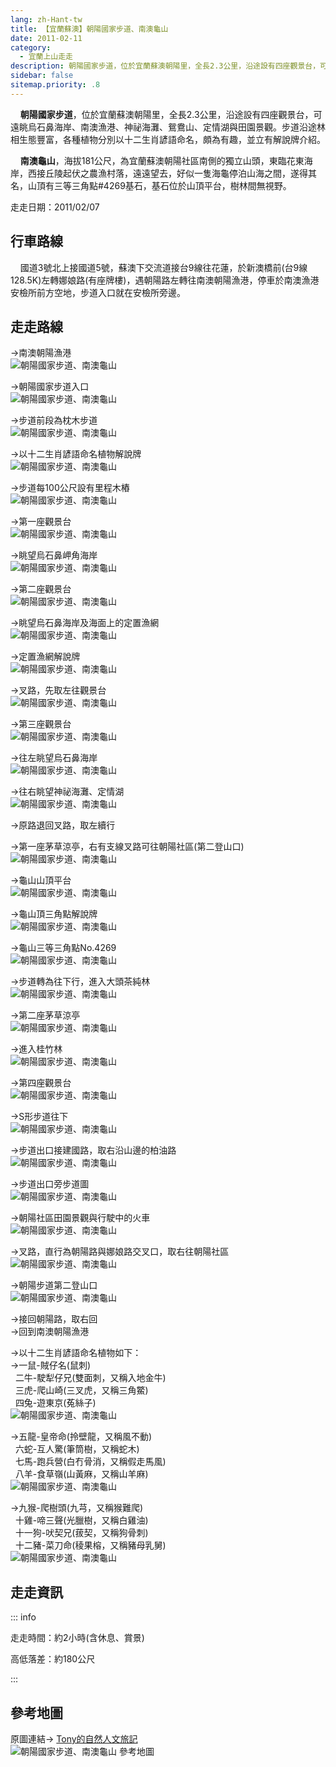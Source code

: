 ```yaml
---
lang: zh-Hant-tw
title: 【宜蘭蘇澳】朝陽國家步道、南澳龜山
date: 2011-02-11
category: 
  - 宜蘭上山走走
description: 朝陽國家步道，位於宜蘭蘇澳朝陽里，全長2.3公里，沿途設有四座觀景台，可遠眺烏石鼻海岸、南澳漁港、神祕海灘、鴛鴦山、定情湖與田園景觀。步道沿途林相生態豐富，各種植物分別以十二生肖諺語命名，頗為有趣，並立有解說牌介紹。 南澳龜山，海拔181公尺，為宜蘭蘇澳朝陽社區南側的獨立山頭，東臨花東海岸，西接丘陵起伏之農漁村落，遠遠望去，好似一隻海龜停泊山海之間，遂得其名，山頂有三等三角點#4269基石，基石位於山頂平台，樹林間無視野。
sidebar: false
sitemap.priority: .8
---
```


    **朝陽國家步道**，位於宜蘭蘇澳朝陽里，全長2.3公里，沿途設有四座觀景台，可遠眺烏石鼻海岸、南澳漁港、神祕海灘、鴛鴦山、定情湖與田園景觀。步道沿途林相生態豐富，各種植物分別以十二生肖諺語命名，頗為有趣，並立有解說牌介紹。  

<!-- more -->

    **南澳龜山**，海拔181公尺，為宜蘭蘇澳朝陽社區南側的獨立山頭，東臨花東海岸，西接丘陵起伏之農漁村落，遠遠望去，好似一隻海龜停泊山海之間，遂得其名，山頂有三等三角點#4269基石，基石位於山頂平台，樹林間無視野。

走走日期：2011/02/07

## 行車路線
    國道3號北上接國道5號，蘇澳下交流道接台9線往花蓮，於新澳橋前(台9線128.5K)左轉娜娘路(有座牌樓)，遇朝陽路左轉往南澳朝陽漁港，停車於南澳漁港安檢所前方空地，步道入口就在安檢所旁邊。

## 走走路線
→南澳朝陽漁港  
![朝陽國家步道、南澳龜山](https://1013399.github.io/image-5/261/177646809_l.jpg)

→朝陽國家步道入口  
![朝陽國家步道、南澳龜山](https://1013399.github.io/image-5/261/177646815_l.jpg)

→步道前段為枕木步道  
![朝陽國家步道、南澳龜山](https://1013399.github.io/image-5/261/177646820_l.jpg)

→以十二生肖諺語命名植物解說牌  
![朝陽國家步道、南澳龜山](https://1013399.github.io/image-5/261/177646823_l.jpg)

→步道每100公尺設有里程木樁  
![朝陽國家步道、南澳龜山](https://1013399.github.io/image-5/261/177646829_l.jpg)

→第一座觀景台  
![朝陽國家步道、南澳龜山](https://1013399.github.io/image-5/261/177646834_l.jpg)

→眺望烏石鼻岬角海岸  
![朝陽國家步道、南澳龜山](https://1013399.github.io/image-5/261/177646837_l.jpg)

→第二座觀景台  
![朝陽國家步道、南澳龜山](https://1013399.github.io/image-5/261/177646846_l.jpg)

→眺望烏石鼻海岸及海面上的定置漁網  
![朝陽國家步道、南澳龜山](https://1013399.github.io/image-5/261/177646853_l.jpg)

→定置漁網解說牌  
![朝陽國家步道、南澳龜山](https://1013399.github.io/image-5/261/177646859_l.jpg)

→叉路，先取左往觀景台  
![朝陽國家步道、南澳龜山](https://1013399.github.io/image-5/261/177646865_l.jpg)

→第三座觀景台  
![朝陽國家步道、南澳龜山](https://1013399.github.io/image-5/261/177646871_l.jpg)

→往左眺望烏石鼻海岸  
![朝陽國家步道、南澳龜山](https://1013399.github.io/image-5/261/177646874_l.jpg)

→往右眺望神祕海灘、定情湖  
![朝陽國家步道、南澳龜山](https://1013399.github.io/image-5/261/177646880_l.jpg)

→原路退回叉路，取左續行

→第一座茅草涼亭，右有支線叉路可往朝陽社區(第二登山口)  
![朝陽國家步道、南澳龜山](https://1013399.github.io/image-5/261/177646884_l.jpg)

→龜山山頂平台  
![朝陽國家步道、南澳龜山](https://1013399.github.io/image-5/261/177646897_l.jpg)

→龜山頂三角點解說牌  
![朝陽國家步道、南澳龜山](https://1013399.github.io/image-5/261/177646890_l.jpg)

→龜山三等三角點No.4269  
![朝陽國家步道、南澳龜山](https://1013399.github.io/image-5/261/177646894_l.jpg)

→步道轉為往下行，進入大頭茶純林  
![朝陽國家步道、南澳龜山](https://1013399.github.io/image-5/261/177646904_l.jpg)

→第二座茅草涼亭  
![朝陽國家步道、南澳龜山](https://1013399.github.io/image-5/261/177646910_l.jpg)

→進入桂竹林  
![朝陽國家步道、南澳龜山](https://1013399.github.io/image-5/261/177646917_l.jpg)

→第四座觀景台  
![朝陽國家步道、南澳龜山](https://1013399.github.io/image-5/261/177646921_l.jpg)

→S形步道往下  
![朝陽國家步道、南澳龜山](https://1013399.github.io/image-5/261/177646927_l.jpg)

→步道出口接建國路，取右沿山邊的柏油路  
![朝陽國家步道、南澳龜山](https://1013399.github.io/image-5/261/177646932_l.jpg)

→步道出口旁步道圖  
![朝陽國家步道、南澳龜山](https://1013399.github.io/image-5/261/177646939_l.jpg)

→朝陽社區田園景觀與行駛中的火車  
![朝陽國家步道、南澳龜山](https://1013399.github.io/image-5/261/177646942_l.jpg)

→叉路，直行為朝陽路與娜娘路交叉口，取右往朝陽社區  
![朝陽國家步道、南澳龜山](https://1013399.github.io/image-5/261/177646948_l.jpg)

→朝陽步道第二登山口  
![朝陽國家步道、南澳龜山](https://1013399.github.io/image-5/261/177646957_l.jpg)

→接回朝陽路，取右回  
→回到南澳朝陽漁港

→以十二生肖諺語命名植物如下：  
→一鼠-賊仔名(鼠刺)  
  二牛-駛犁仔兄(雙面刺，又稱入地金牛)  
  三虎-爬山崎(三叉虎，又稱三角鱉)  
  四兔-遊東京(菟絲子)  
![朝陽國家步道、南澳龜山](https://1013399.github.io/image-5/261/177646960_l.jpg)

→五龍-皇帝命(拎壁龍，又稱風不動)  
  六蛇-互人驚(筆筒樹，又稱蛇木)  
  七馬-跑兵營(白冇骨消，又稱假走馬風)  
  八羊-食草嶺(山黃麻，又稱山羊麻)  
![朝陽國家步道、南澳龜山](https://1013399.github.io/image-5/261/177646967_l.jpg)

→九猴-爬樹頭(九芎，又稱猴難爬)  
  十雞-啼三聲(光臘樹，又稱白雞油)  
  十一狗-吠契兄(菝契，又稱狗骨刺)  
  十二豬-菜刀命(稜果榕，又稱豬母乳舅)  
![朝陽國家步道、南澳龜山](https://1013399.github.io/image-5/261/177646789_l.jpg)


## 走走資訊

::: info

走走時間：約2小時(含休息、賞景)

高低落差：約180公尺

:::

## 參考地圖
原圖連結→ [Tony的自然人文旅記](http://www.tonyhuang39.com/tony0380.html)  
![朝陽國家步道、南澳龜山 參考地圖](https://1013399.github.io/image-5/261/177647023_l.jpg)